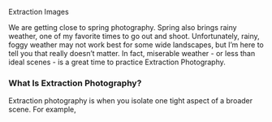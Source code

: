 Extraction Images


We are getting close to spring photography. Spring also brings rainy weather, one of my favorite times to go out and shoot. Unfortunately, rainy, foggy weather may not work best for some wide landscapes, but I’m here to tell you that really doesn’t matter. In fact, miserable weather - or less than ideal scenes - is a great time to practice Extraction Photography.

### What Is Extraction Photography?

Extraction photography is when you isolate one tight aspect of a broader scene. For example, 

